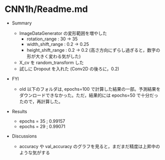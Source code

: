 # CNN1h/Readme.md

- Summary
  - ImageDataGenerator の変形範囲を増やした
    - rotation_range : 30 -> 35
    - width_shift_range : 0.2 -> 0.25
    - height_shift_range : 0.2 -> 0.2 (高さ方向にずらし過ぎると，数字の形が大きく変わる気がした)
  - X_cv を random_transform した
  - 試しに Dropout を入れた (Conv2D の後ろに，0.2)

- FYI
  - old 以下のフォルダは, epochs=100 で計算した結果の一部。予測結果をダウンロードできなかった。ただ，結果的には epochs=50 で十分だったので，再計算した。

- Results
  - epochs = 35 ; 0.99157
  - epochs = 29 ; 0.99071

- Discussions
  - accuracy や val_accuracy のグラフを見ると，まだまだ精度は上昇中のような気がする
